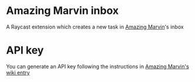 # Amazing Marvin inbox

A Raycast extension which creates a new task in [Amazing Marvin](https://amazingmarvin.com)'s inbox

# API key

You can generate an API key following the instructions in [Amazing Marvin's wiki entry](https://github.com/amazingmarvin/MarvinAPI/wiki/Marvin-API#credentials)
